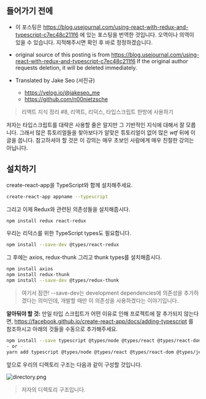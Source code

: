 ## 들어가기 전에

- 이 포스팅은 https://blog.usejournal.com/using-react-with-redux-and-typescript-c7ec48c211f6 에 있는 포스팅을 번역한 것입니다. 오역이나 의역이 있을 수 있습니다. 지적해주시면 확인 후 바로 정정하겠습니다.

- original source of this posting is from https://blog.usejournal.com/using-react-with-redux-and-typescript-c7ec48c211f6 If the original author requests deletion, it will be deleted immediately.

- Translated by Jake Seo (서진규)

	- https://velog.io/@jakeseo_me
	- https://github.com/n00nietzsche
    
> 리액트 지식 정리 #8, 리액트, 리덕스, 타입스크립트 한방에 사용하기

저자는 타입스크립트를 대략은 사용할 줄은 알지만 그 기반적인 지식에 대해서 잘 모릅니다. 그래서 많은 튜토리얼들을 찾아보다가 알맞은 튜토리얼이 없어 많은 *wtf* 뒤에 이 글을 씁니다. 참고하셔야 할 것은 이 강의는 매우 초보인 사람에게 매우 친절한 강의는 아닙니다.

## 설치하기

create-react-app을 TypeScript와 함께 설치해주세요.

```bash
create-react-app appname --typescript
```

그리고 이제 Redux와 관련된 의존성들을 설치해줍시다.

```bash
npm install redux react-redux
```

우리는 리덕스를 위한 TypeScript types도 필요합니다.

```bash
npm install --save-dev @types/react-redux
```

그 후에는 axios, redux-thunk 그리고 thunk types를 설치해줍시다.

```bash
npm install axios
npm install redux-thunk
npm install --save-dev @types/redux-thunk
```

> 여기서 잠깐! --save-dev는 development dependencies에 의존성을 추가하겠다는 의미인데, 개발할 때만 이 의존성을 사용하겠다는 이야기입니다.

**알아둬야 할 것:** 만일 타입 스크립트가 어떤 이유로 인해 프로젝트에 잘 추가되지 않는다면, https://facebook.github.io/create-react-app/docs/adding-typescript 를 참조하시고 아래의 것들을 수동으로 추가해주세요.

```bash
npm install --save typescript @types/node @types/react @types/react-dom @types/jest 
- or - 
yarn add typescript @types/node @types/react @types/react-dom @types/jest
```

앞으로 우리의 디렉토리 구조는 다음과 같이 구성할 것입니다.

![directory.png](https://images.velog.io/post-images/jakeseo_me/367fe460-a3da-11e9-bc81-a33d4df33d00/directory.png)
> 저자의 디렉토리 구조입니다.

